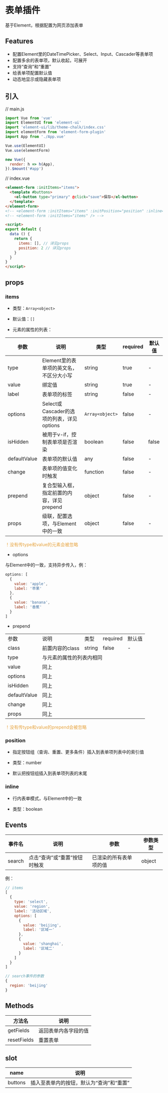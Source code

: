 # 表单插件

基于Element，根据配置为网页添加表单

## Features

- 配置Element里的DateTimePicker、Select、Input、Cascader等表单项
- 配置多余的表单项，默认收起，可展开
- 支持“查询”和“重置”
- 给表单项配置默认值
- 动态地显示或隐藏表单项

## 引入

// main.js

``` javascript
import Vue from 'vue'
import ElementUI from 'element-ui'
import 'element-ui/lib/theme-chalk/index.css'
import elementForm from 'element-form-plugin'
import App from './App.vue'

Vue.use(ElementUI)
Vue.use(elementForm)

new Vue({
  render: h => h(App),
}).$mount('#app')
```

// index.vue

``` html
<element-form :initItems="items">
  <template #buttons>
    <el-button type="primary" @click="save">保存</el-button>
  </template>
</element-form>
<!-- <element-form :initItems="items" :initPosition="position" :inline="true" /> -->
<!-- <element-form :initItems="items" /> -->

<script>
export default {
  data () {
    return {
      items: [], // 详见props
      position: 2 // 详见props
    }
  }
}
</script>
```

## props

### items

- 类型：`Array<object>`

- 默认值：`[]`

- 元素的属性的列表：

| 参数 | 说明 | 类型 | required | 默认值 |
| - | - | - | - | - |
| type | Element里的表单项的英文名，不区分大小写 | string | true | - |
| value | 绑定值 | string | true | - |
| label | 表单项的标签 | string | false | - |
| options | Select或Cascader的选项的列表，详见options | `Array<object>` | false | - |
| isHidden | 被用于v-if，控制表单项是否渲染 | boolean | false | false |
| defaultValue | 表单项的默认值 | any | false | - |
| change | 表单项的值变化时触发 | function | false | - |
| prepend | 复合型输入框，指定前置的内容，详见prepend | object | false | - |
| props | 级联，配置选项，与Element中的一致 | object | false | - |

<p style="color: #e6a23c">！没有传type和value的元素会被忽略</p>

- options

与Element中的一致，支持异步传入，例：
``` javascript
options: [
  {
    value: 'apple',
    label: '苹果'
  }, 
  {
    value: 'banana',
    label: '香蕉'
  }
]
```

- prepend

<table>
  <tr>
    <td>参数</td>
    <td>说明</td>
    <td>类型</td>
    <td>required</td>
    <td>默认值</td>
  <tr>
  <tr>
    <td>class</td>
    <td>前置内容的class</td>
    <td>string</td>
    <td>false</td>
    <td>-</td>
  <tr>
  <tr>
    <td>type</td>
    <td colspan="4">与元素的属性的列表内相同</td>
  <tr>
  <tr>
    <td>value</td>
    <td colspan="4">同上</td>
  <tr>
  <tr>
    <td>options</td>
    <td colspan="4">同上</td>
  <tr>
  <tr>
    <td>isHidden</td>
    <td colspan="4">同上</td>
  <tr>
  <tr>
    <td>defaultValue</td>
    <td colspan="4">同上</td>
  <tr>
  <tr>
    <td>change</td>
    <td colspan="4">同上</td>
  <tr>
  <tr>
    <td>props</td>
    <td colspan="4">同上</td>
  <tr>
</table>

<p style="color: #e6a23c">！没有传type和value的prepend会被忽略</p>

### position

- 指定按钮组（查询、重置、更多条件）插入到表单项列表中的索引值

- 类型：number

- 默认把按钮组插入到表单项列表的末尾

### inline

- 行内表单模式，与Element中的一致

- 类型：boolean

## Events

| 事件名 | 说明 | 参数 | 参数类型 |
| - | - | - | - |
| search | 点击“查询”或“重置”按钮时触发 | 已渲染的所有表单项的值 | object |

例：
``` javascript
// items
[
  {
    type: 'select',
    value: 'region',
    label: '活动区域',
    options: [
      {
        value: 'beijing',
        label: '区域一'
      }, 
      {
        value: 'shanghai',
        label: '区域二'
      }
    ]
  }
]

// search事件的参数
{
  region: 'beijing'
}
```

## Methods

| 方法名 | 说明 |
| - | - |
| getFields | 返回表单内各字段的值 |
| resetFields | 重置表单 |

## slot

| name | 说明 |
| - | - |
| buttons | 插入至表单内的按钮，默认为“查询”和“重置” |
